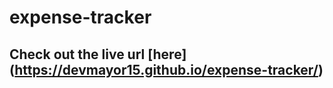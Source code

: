 # expense-tracker

## Check out the live url [here] (https://devmayor15.github.io/expense-tracker/)
